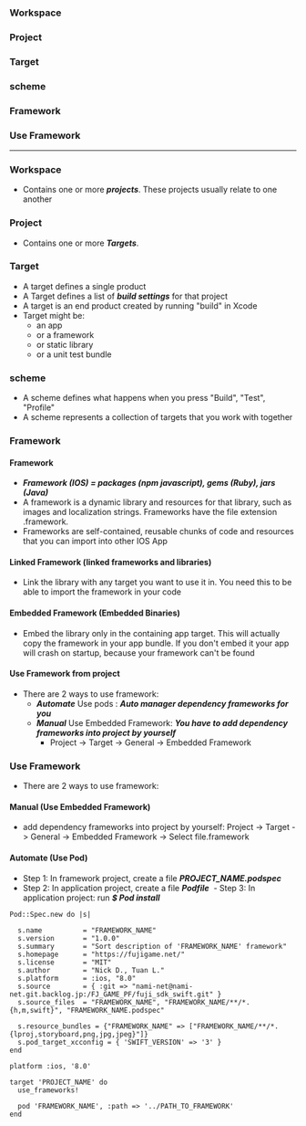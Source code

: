 ### Workspace
### Project
### Target
### scheme
### Framework
### Use Framework

------------

### Workspace
  - Contains one or more ***projects***. These projects usually relate to one another
  
### Project
  - Contains one or more ***Targets***.
  
### Target
  - A target defines a single product 
  - A Target defines a list of ***build settings*** for that project
  - A target is an end product created by running "build" in Xcode
  - Target might be:
    - an app
    - or a framework
    - or static library
    - or a unit test bundle

### scheme
  - A scheme defines what happens when you press "Build", "Test", "Profile"
  - A scheme represents a collection of targets that you work with together
  
### Framework

#### Framework
  - ***Framework (IOS) = packages (npm javascript), gems (Ruby), jars (Java)***
  - A framework is a dynamic library and resources for that library, such as images and localization strings. Frameworks have the file extension .framework.
  - Frameworks are self-contained, reusable chunks of code and resources that you can import into other IOS App
  
#### Linked Framework (linked frameworks and libraries)
  - Link the library with any target you want to use it in. You need this to be able to import the framework in your code
#### Embedded Framework (Embedded Binaries)
  - Embed the library only in the containing app target. This will actually copy the framework in your app bundle. If you don't embed it your app will crash on startup, because your framework can't be found

#### Use Framework from project
  - There are 2 ways to use framework:
    - ***Automate*** Use pods : ***Auto manager dependency frameworks for you***
    - ***Manual*** Use Embedded Framework: ***You have to add dependency frameworks into project by yourself***
      - Project -> Target -> General -> Embedded Framework

### Use Framework
  - There are 2 ways to use framework:

#### Manual (Use Embedded Framework)
  - add dependency frameworks into project by yourself: Project -> Target -> General -> Embedded Framework -> Select file.framework
 
#### Automate (Use Pod)
  - Step 1: In framework project, create a file ***PROJECT_NAME.podspec***
  - Step 2: In application project, create a file ***Podfile***
  - Step 3: In application project: run ***$ Pod install***

```
Pod::Spec.new do |s|
  
  s.name          = "FRAMEWORK_NAME"
  s.version       = "1.0.0"
  s.summary       = "Sort description of 'FRAMEWORK_NAME' framework"
  s.homepage      = "https://fujigame.net/"
  s.license       = "MIT"
  s.author        = "Nick D., Tuan L."
  s.platform      = :ios, "8.0"
  s.source        = { :git => "nami-net@nami-net.git.backlog.jp:/FJ_GAME_PF/fuji_sdk_swift.git" }
  s.source_files  = "FRAMEWORK_NAME", "FRAMEWORK_NAME/**/*.{h,m,swift}", "FRAMEWORK_NAME.podspec"

  s.resource_bundles = {"FRAMEWORK_NAME" => ["FRAMEWORK_NAME/**/*.{lproj,storyboard,png,jpg,jpeg}"]}
  s.pod_target_xcconfig = { 'SWIFT_VERSION' => '3' }
end
```

```
platform :ios, '8.0'

target 'PROJECT_NAME' do
  use_frameworks!

  pod 'FRAMEWORK_NAME', :path => '../PATH_TO_FRAMEWORK'
end
```



